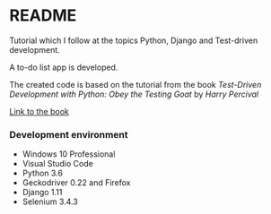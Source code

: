 # README #

Tutorial which I follow at the topics Python, Django and Test-driven 
development.

A to-do list app is developed.

The created code is based on the tutorial from the book *Test-Driven 
Development with Python: Obey the Testing Goat* by *Harry Percival*

[Link to the book](http://www.obeythetestinggoat.com/ "Obey the Testing Goat!")




### Development environment ###

* Windows 10 Professional
* Visual Studio Code
* Python 3.6
* Geckodriver 0.22 and Firefox
* Django 1.11
* Selenium 3.4.3
